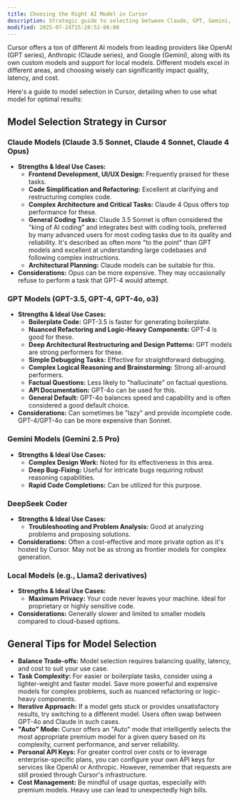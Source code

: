 ```yaml
---
title: Choosing the Right AI Model in Cursor
description: Strategic guide to selecting between Claude, GPT, Gemini, and other models for optimal coding results.
modified: 2025-07-24T15:20:52-06:00
---
```


Cursor offers a ton of different AI models from leading providers like OpenAI (GPT series), Anthropic (Claude series), and Google (Gemini), along with its own custom models and support for local models. Different models excel in different areas, and choosing wisely can significantly impact quality, latency, and cost.

Here's a guide to model selection in Cursor, detailing when to use what model for optimal results:

## **Model Selection Strategy in Cursor**

### Claude Models (Claude 3.5 Sonnet, Claude 4 Sonnet, Claude 4 Opus)

- **Strengths & Ideal Use Cases:**
  - **Frontend Development, UI/UX Design:** Frequently praised for these tasks.
  - **Code Simplification and Refactoring:** Excellent at clarifying and restructuring complex code.
  - **Complex Architecture and Critical Tasks:** Claude 4 Opus offers top performance for these.
  - **General Coding Tasks:** Claude 3.5 Sonnet is often considered the "king of AI coding" and integrates best with coding tools, preferred by many advanced users for most coding tasks due to its quality and reliability. It's described as often more "to the point" than GPT models and excellent at understanding large codebases and following complex instructions.
  - **Architectural Planning:** Claude models can be suitable for this.
- **Considerations:** Opus can be more expensive. They may occasionally refuse to perform a task that GPT-4 would attempt.

### GPT Models (GPT-3.5, GPT-4, GPT-4o, o3)

- **Strengths & Ideal Use Cases:**
  - **Boilerplate Code:** GPT-3.5 is faster for generating boilerplate.
  - **Nuanced Refactoring and Logic-Heavy Components:** GPT-4 is good for these.
  - **Deep Architectural Restructuring and Design Patterns:** GPT models are strong performers for these.
  - **Simple Debugging Tasks:** Effective for straightforward debugging.
  - **Complex Logical Reasoning and Brainstorming:** Strong all-around performers.
  - **Factual Questions:** Less likely to "hallucinate" on factual questions.
  - **API Documentation:** GPT-4o can be used for this.
  - **General Default:** GPT-4o balances speed and capability and is often considered a good default choice.
- **Considerations:** Can sometimes be "lazy" and provide incomplete code. GPT-4/GPT-4o can be more expensive than Sonnet.

### Gemini Models (Gemini 2.5 Pro)

- **Strengths & Ideal Use Cases:**
  - **Complex Design Work:** Noted for its effectiveness in this area.
  - **Deep Bug-Fixing:** Useful for intricate bugs requiring robust reasoning capabilities.
  - **Rapid Code Completions:** Can be utilized for this purpose.

### DeepSeek Coder

- **Strengths & Ideal Use Cases:**
  - **Troubleshooting and Problem Analysis:** Good at analyzing problems and proposing solutions.
- **Considerations:** Often a cost-effective and more private option as it's hosted by Cursor. May not be as strong as frontier models for complex generation.

### Local Models (e.g., Llama2 derivatives)

- **Strengths & Ideal Use Cases:**
  - **Maximum Privacy:** Your code never leaves your machine. Ideal for proprietary or highly sensitive code.
- **Considerations:** Generally slower and limited to smaller models compared to cloud-based options.

## **General Tips for Model Selection**

- **Balance Trade-offs:** Model selection requires balancing quality, latency, and cost to suit your use case.
- **Task Complexity:** For easier or boilerplate tasks, consider using a lighter-weight and faster model. Save more powerful and expensive models for complex problems, such as nuanced refactoring or logic-heavy components.
- **Iterative Approach:** If a model gets stuck or provides unsatisfactory results, try switching to a different model. Users often swap between GPT-4o and Claude in such cases.
- **"Auto" Mode:** Cursor offers an "Auto" mode that intelligently selects the most appropriate premium model for a given query based on its complexity, current performance, and server reliability.
- **Personal API Keys:** For greater control over costs or to leverage enterprise-specific plans, you can configure your own API keys for services like OpenAI or Anthropic. However, remember that requests are still proxied through Cursor's infrastructure.
- **Cost Management:** Be mindful of usage quotas, especially with premium models. Heavy use can lead to unexpectedly high bills.
